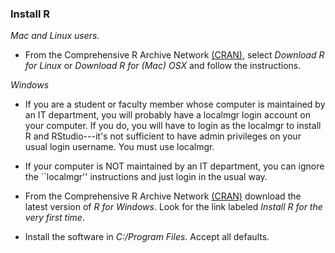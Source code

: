 ### Install R

*Mac and Linux users.*

-   From the Comprehensive R Archive Network [(CRAN)](http://cran.us.r-project.org/), select *Download R for Linux* or *Download R for (Mac) OSX* and follow the instructions.

*Windows*

-   If you are a student or faculty member whose computer is maintained by an IT department, you will probably have a localmgr login account on your computer. If you do, you will have to login as the localmgr to install R and RStudio---it's not sufficient to have admin privileges on your usual login username. You must use localmgr.

-   If your computer is NOT maintained by an IT department, you can ignore the \`\`localmgr'' instructions and just login in the usual way.

-   From the Comprehensive R Archive Network [(CRAN)](http://cran.us.r-project.org/) download the latest version of *R for Windows*. Look for the link labeled *Install R for the very first time*.

-   Install the software in *C:/Program Files*. Accept all defaults.
